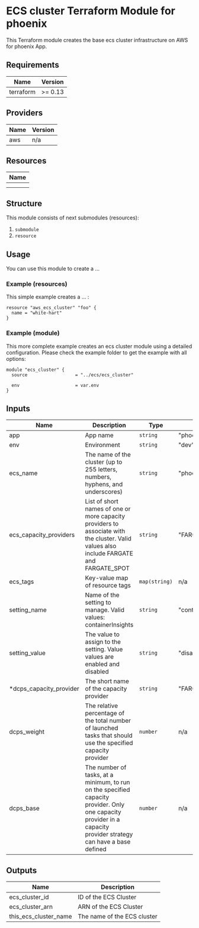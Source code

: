 # ECS cluster Terraform Module for phoenix #

This Terraform module creates the base ecs cluster infrastructure on AWS for phoenix App.

<!-- BEGINNING OF PRE-COMMIT-TERRAFORM DOCS HOOK -->
## Requirements

| Name      | Version |
|-----------|---------|
| terraform | >= 0.13 |

## Providers

| Name | Version |
|------|---------|
| aws  | n/a     |

## Resources

| Name |
|------|
|  |
|  |

## Structure
This module consists of next submodules (resources):
1. `submodule`
2. `resource`


## Usage

You can use this module to create a ...

### Example (resources)

This simple example creates a ... :

```
resource "aws_ecs_cluster" "foo" {
  name = "white-hart"
}
```

### Example (module)

This more complete example creates an ecs cluster module using a detailed configuration. Please check the example folder to get the example with all options:

```
module "ecs_cluster" {
  source                  = "../ecs/ecs_cluster"

  env                     = var.env
}

```


## Inputs

| Name                     | Description                                                                                                                                                      | Type          | Default             | Required |
|--------------------------|------------------------------------------------------------------------------------------------------------------------------------------------------------------|---------------|---------------------|----------|
| app                      | App name                                                                                                                                                         | `string`      | "phoenix"            | yes      |
| env                      | Environment                                                                                                                                                      | `string`      | "dev"               | yes      |
| ecs\_name                | The name of the cluster (up to 255 letters, numbers, hyphens, and underscores)                                                                                   | `string`      | "phoenix"            | no      |
| ecs\_capacity\_providers | List of short names of one or more capacity providers to associate with the cluster. Valid values also include FARGATE and FARGATE_SPOT                          | `string`      | "FARGATE"           | no       |
| ecs\_tags                | Key-value map of resource tags                                                                                                                                   | `map(string)` | n/a                 | no       |
| setting\_name            | Name of the setting to manage. Valid values: containerInsights                                                                                                   | `string`      | "containerInsights" | no      |
| setting\_value           | The value to assign to the setting. Value values are enabled and disabled                                                                                        | `string`      | "disabled"          | no      |
| *dcps_capacity\_provider  | The short name of the capacity provider                                                                                                                          | `string`      | "FARGATE"           | no      |
| dcps\_weight             | The relative percentage of the total number of launched tasks that should use the specified capacity provider                                                    | `number`      | n/a                 | no       |
| dcps\_base               | The number of tasks, at a minimum, to run on the specified capacity provider. Only one capacity provider in a capacity provider strategy can have a base defined | `number`      | n/a                 | no       |

## Outputs

| Name                  | Description                 |
|-----------------------|-----------------------------|
| ecs_cluster_id        | ID of the ECS Cluster       |
| ecs_cluster_arn       | ARN of the ECS Cluster      |
| this_ecs_cluster_name | The name of the ECS cluster |
<!-- END OF PRE-COMMIT-TERRAFORM DOCS HOOK -->
